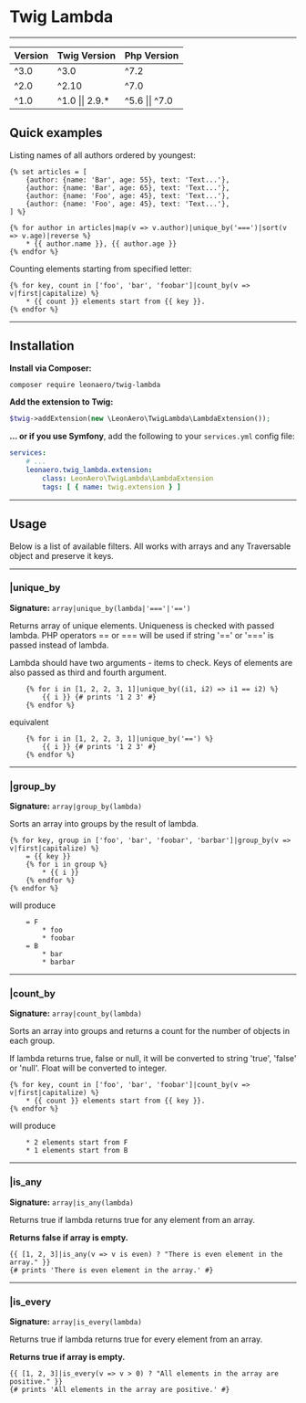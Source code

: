# Twig Lambda

----------------------------------------------------------------

| Version | Twig Version | Php Version | 
|---- |----|----|
| ^3.0 | ^3.0 | ^7.2 |
| ^2.0 | ^2.10 | ^7.0 |
| ^1.0 | ^1.0 &#124;&#124; 2.9.* | ^5.6 &#124;&#124; ^7.0 |

<a name="examples"></a>
## Quick examples

Listing names of all authors ordered by youngest:
```twig
{% set articles = [
	{author: {name: 'Bar', age: 55}, text: 'Text...'},
	{author: {name: 'Bar', age: 65}, text: 'Text...'},
	{author: {name: 'Foo', age: 45}, text: 'Text...'},
	{author: {name: 'Foo', age: 45}, text: 'Text...'},
] %}

{% for author in articles|map(v => v.author)|unique_by('===')|sort(v => v.age)|reverse %}
    * {{ author.name }}, {{ author.age }}
{% endfor %}
```

Counting elements starting from specified letter:
```twig
{% for key, count in ['foo', 'bar', 'foobar']|count_by(v => v|first|capitalize) %}
    * {{ count }} elements start from {{ key }}.
{% endfor %}
```

----------------------------------------------------------------

<a name="install"></a>
## Installation

**Install via Composer:**
```bash
composer require leonaero/twig-lambda
```

**Add the extension to Twig:**
```php
$twig->addExtension(new \LeonAero\TwigLambda\LambdaExtension());
```

**... or if you use Symfony**, add the following to your `services.yml` config file:

```yaml
services:
    # ...
    leonaero.twig_lambda.extension:
        class: LeonAero\TwigLambda\LambdaExtension
        tags: [ { name: twig.extension } ]
```

----------------------------------------------------------------

## Usage
Below is a list of available filters. All works with arrays and any Traversable object and preserve it keys.

----------------------------------------------------------------

<a name="unique_by"></a>
### |unique_by
**Signature:** `array|unique_by(lambda|'==='|'==')`

Returns array of unique elements. Uniqueness is checked with
passed lambda. PHP operators == or === will be used if
string '==' or '===' is passed instead of lambda.

Lambda should have two arguments - items to check. Keys of
elements are also passed as third and fourth argument.

```twig
    {% for i in [1, 2, 2, 3, 1]|unique_by((i1, i2) => i1 == i2) %}
        {{ i }} {# prints '1 2 3' #}
    {% endfor %}
```
equivalent
```twig
    {% for i in [1, 2, 2, 3, 1]|unique_by('==') %}
        {{ i }} {# prints '1 2 3' #}
    {% endfor %}
```


----------------------------------------------------------------

<a name="group_by"></a>
### |group_by
**Signature:** `array|group_by(lambda)`

Sorts an array into groups by the result of lambda.

```twig
{% for key, group in ['foo', 'bar', 'foobar', 'barbar']|group_by(v => v|first|capitalize) %}
    = {{ key }}
    {% for i in group %}
        * {{ i }}
    {% endfor %}
{% endfor %}
```
will produce
```
    = F
        * foo
        * foobar
    = B
        * bar
        * barbar
```

----------------------------------------------------------------

<a name="count_by"></a>
### |count_by
**Signature:** `array|count_by(lambda)`

Sorts an array into groups and returns a count for the number of
objects in each group.

If lambda returns true, false or null, it will be converted to
string 'true', 'false' or 'null'. Float will be converted to
integer.

```twig
{% for key, count in ['foo', 'bar', 'foobar']|count_by(v => v|first|capitalize) %}
    * {{ count }} elements start from {{ key }}.
{% endfor %}
```
will produce
```
    * 2 elements start from F
    * 1 elements start from B
```

----------------------------------------------------------------

<a name="is_any"></a>
### |is_any
**Signature:** `array|is_any(lambda)`

Returns true if lambda returns true for any element from an array.

**Returns false if array is empty.**

```twig
{{ [1, 2, 3]|is_any(v => v is even) ? "There is even element in the array." }}
{# prints 'There is even element in the array.' #}
```

----------------------------------------------------------------

<a name="is_every"></a>
### |is_every
**Signature:** `array|is_every(lambda)`

Returns true if lambda returns true for every element from an array.

**Returns true if array is empty.**

```twig
{{ [1, 2, 3]|is_every(v => v > 0) ? "All elements in the array are positive." }}
{# prints 'All elements in the array are positive.' #}
```
